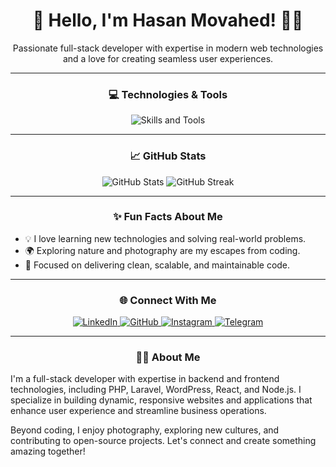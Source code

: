 <h1 align="center">👋 Hello, I'm Hasan Movahed! 👨‍💻</h1>

<p align="center">
  Passionate full-stack developer with expertise in modern web technologies and a love for creating seamless user experiences.
</p>

---

<h3 align="center">💻 Technologies & Tools</h3>
<p align="center">
  <img src="https://skillicons.dev/icons?i=php,wordpress,laravel,html,css,js,jquery,react,bootstrap,python,nodejs" alt="Skills and Tools">
</p>

---

<h3 align="center">📈 GitHub Stats</h3>
<p align="center">
  <img src="https://github-readme-stats.vercel.app/api?username=HasanMovahed&show_icons=true&theme=radical" alt="GitHub Stats">
  <img src="https://github-readme-streak-stats.herokuapp.com?user=HasanMovahed&theme=radical&hide_border=true" alt="GitHub Streak">
</p>

---

<h3 align="center">✨ Fun Facts About Me</h3>
<ul>
  <li>💡 I love learning new technologies and solving real-world problems.</li>
  <li>🌍 Exploring nature and photography are my escapes from coding.</li>
  <li>🎯 Focused on delivering clean, scalable, and maintainable code.</li>
</ul>

---

<h3 align="center">🌐 Connect With Me</h3>
<p align="center">
  <a href="https://www.linkedin.com/in/hasanmovahed/" target="_blank">
    <img src="https://img.shields.io/badge/LinkedIn-0077B5?style=for-the-badge&logo=linkedin&logoColor=white" alt="LinkedIn">
  </a>
  <a href="https://github.com/HasanMovahed" target="_blank">
    <img src="https://img.shields.io/badge/GitHub-181717?style=for-the-badge&logo=github&logoColor=white" alt="GitHub">
  </a>
  <a href="https://www.instagram.com/hasan.mova/" target="_blank">
    <img src="https://img.shields.io/badge/Instagram-E4405F?style=for-the-badge&logo=instagram&logoColor=white" alt="Instagram">
  </a>
  <a href="https://t.me/hasanmova" target="_blank">
    <img src="https://img.shields.io/badge/Telegram-2CA5E0?style=for-the-badge&logo=telegram&logoColor=white" alt="Telegram">
  </a>
</p>

---

<h3 align="center">🧑‍💻 About Me</h3>
<p>
  I'm a full-stack developer with expertise in backend and frontend technologies, including PHP, Laravel, WordPress, React, and Node.js. 
  I specialize in building dynamic, responsive websites and applications that enhance user experience and streamline business operations.
</p>
<p>
  Beyond coding, I enjoy photography, exploring new cultures, and contributing to open-source projects. Let's connect and create something amazing together!
</p>
